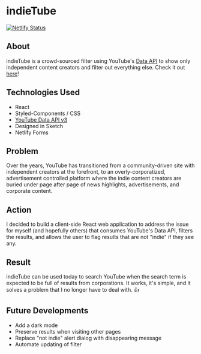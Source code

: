 # indieTube

[![Netlify Status](https://api.netlify.com/api/v1/badges/e73bb3aa-4063-4b5f-bd5a-1745cc9bbf4f/deploy-status)](https://app.netlify.com/sites/indietube/deploys)

## About

indieTube is a crowd-sourced filter using YouTube's [Data API](https://developers.google.com/youtube/v3/) to show only independent content creators and filter out everything else. Check it out [here](https://indietube.netlify.app)!

## Technologies Used

-   React
-   Styled-Components / CSS
-   [YouTube Data API v3](https://developers.google.com/youtube/v3/)
-   Designed in Sketch
-   Netlify Forms

## Problem

Over the years, YouTube has transitioned from a community-driven site with independent creators at the forefront, to an overly-corporatized, advertisement controlled platform where the indie content creators are buried under page after page of news highlights, advertisements, and corporate content.

## Action

I decided to build a client-side React web application to address the issue for myself (and hopefully others) that consumes YouTube's Data API, filters the results, and allows the user to flag results that are not "indie" if they see any.

## Result

indieTube can be used today to search YouTube when the search term is expected to be full of results from corporations. It works, it's simple, and it solves a problem that I no longer have to deal with. 👍

## Future Developments

-   Add a dark mode
-   Preserve results when visiting other pages
-   Replace "not indie" alert dialog with disappearing message
-   Automate updating of filter
